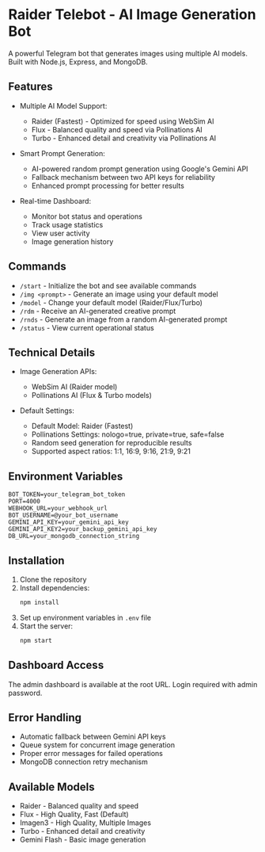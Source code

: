 # Raider Telebot - AI Image Generation Bot

A powerful Telegram bot that generates images using multiple AI models. Built with Node.js, Express, and MongoDB.

## Features

- Multiple AI Model Support:
  - Raider (Fastest) - Optimized for speed using WebSim AI
  - Flux - Balanced quality and speed via Pollinations AI
  - Turbo - Enhanced detail and creativity via Pollinations AI

- Smart Prompt Generation:
  - AI-powered random prompt generation using Google's Gemini API
  - Fallback mechanism between two API keys for reliability
  - Enhanced prompt processing for better results

- Real-time Dashboard:
  - Monitor bot status and operations
  - Track usage statistics
  - View user activity
  - Image generation history

## Commands

- `/start` - Initialize the bot and see available commands
- `/img <prompt>` - Generate an image using your default model
- `/model` - Change your default model (Raider/Flux/Turbo)
- `/rdm` - Receive an AI-generated creative prompt
- `/rnds` - Generate an image from a random AI-generated prompt
- `/status` - View current operational status

## Technical Details

- Image Generation APIs:
  - WebSim AI (Raider model)
  - Pollinations AI (Flux & Turbo models)

- Default Settings:
  - Default Model: Raider (Fastest)
  - Pollinations Settings: nologo=true, private=true, safe=false
  - Random seed generation for reproducible results
  - Supported aspect ratios: 1:1, 16:9, 9:16, 21:9, 9:21

## Environment Variables

```env
BOT_TOKEN=your_telegram_bot_token
PORT=4000
WEBHOOK_URL=your_webhook_url
BOT_USERNAME=@your_bot_username
GEMINI_API_KEY=your_gemini_api_key
GEMINI_API_KEY2=your_backup_gemini_api_key
DB_URL=your_mongodb_connection_string
```

## Installation

1. Clone the repository
2. Install dependencies:
   ```bash
   npm install
   ```
3. Set up environment variables in `.env` file
4. Start the server:
   ```bash
   npm start
   ```

## Dashboard Access

The admin dashboard is available at the root URL. Login required with admin password.

## Error Handling

- Automatic fallback between Gemini API keys
- Queue system for concurrent image generation
- Proper error messages for failed operations
- MongoDB connection retry mechanism

## Available Models
- Raider - Balanced quality and speed
- Flux - High Quality, Fast (Default)
- Imagen3 - High Quality, Multiple Images
- Turbo - Enhanced detail and creativity
- Gemini Flash - Basic image generation